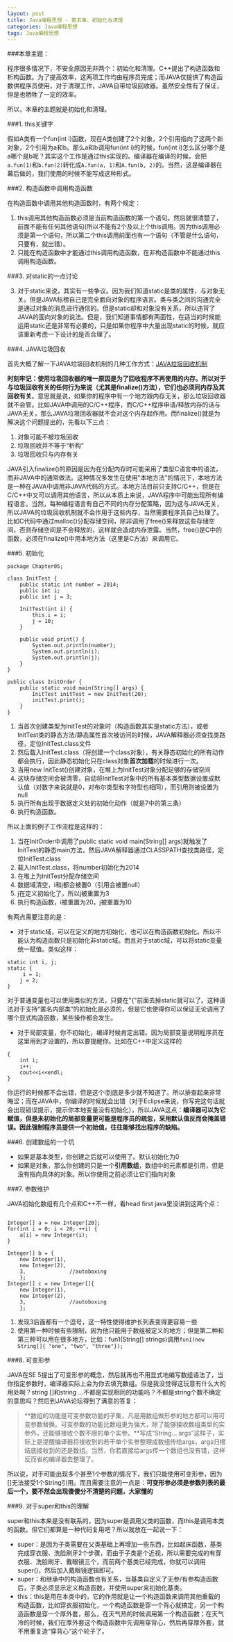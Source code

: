 ```yaml
---
layout: post
title: Java编程思想 - 第五章、初始化与清理
categories: Java编程思想
tags: Java编程思想
---
```


###本章主题：

程序很多情况下，不安全原因无非两个：初始化和清理。C++提出了构造函数和析构函数。为了提高效率，这两项工作均由程序员完成；而JAVA仅提供了构造函数供程序员使用，对于清理工作，JAVA自带垃圾回收器。虽然安全性有了保证，但是也牺牲了一定的效率。

所以，本章的主题就是初始化和清理。

###1. this关键字

假如A类有一个fun(int i)函数，现在A类创建了2个对象，2个引用指向了这两个新对象，2个引用为a和b。那么a和b调用fun(int i)的时候，fun(int i)怎么区分哪个是a哪个是b呢？其实这个工作是通过this实现的。编译器在编译的时候，会把```a.fun(1)```和```b.fun(2)```转化成```A.fun(a, 1)```和```A.fun(b, 2)```的。当然，这是编译器在幕后做的，我们使用的时候不能写成这种形式。

###2. 构造函数中调用构造函数

在构造函数中调用其他构造函数时，有两个规定：

1. this调用其他构造函数必须是当前构造函数的第一个语句。然后就很清楚了，前面不能有任何其他语句(所以不能有2个及以上个this调用。因为this调用必须是第一个语句，所以第二个this调用前面也有一个语句（不管是什么语句，只要有，就出错）。
2. 只能在构造函数中才能通过this调用构造函数，在非构造函数中不能通过this调用构造函数。

###3. 对static的一点讨论

3. 对于static来说，其实有一些争议。因为我们知道static是类的属性，与对象无关。但是JAVA标榜自己是完全面向对象的程序语言。类与类之间的沟通完全是通过对象的消息进行通信的。但是static却和对象没有关系，所以违背了JAVA的面向对象的说法。但是，我们知道事情都有两面性，在适当的时候能运用static还是非常有必要的，只是如果你程序中大量出现static的时候，就应该重新考虑一下设计的是否合理了。

###4. JAVA垃圾回收

首先大概了解一下JAVA垃圾回收机制的几种工作方式：[JAVA垃圾回收机制](http://www.thinkingbar.com/2013/11/java%E5%9E%83%E5%9C%BE%E5%9B%9E%E6%94%B6%E6%9C%BA%E5%88%B6/)

**时刻牢记：使用垃圾回收器的唯一原因是为了回收程序不再使用的内存。**所以对于与垃圾回收有关的任何行为来说（尤其是finalize()方法），它们也必须**同内存及其回收有关**。意思就是说，如果你的程序中有一个地方跟内存无关，那么垃圾回收器就不会管。比如JAVA中调用的C/C++程序，而C/C++程序申请/释放内存的话与JAVA无关，那么JAVA垃圾回收器就不会对这个内存起作用。而finalize()就是为解决这个问题提出的，先看以下三点：

1. 对象可能不被垃圾回收
2. 垃圾回收并不等于“析构“
3. 垃圾回收只与内存有关
	
JAVA引入finalize()的原因是因为在分配内存时可能采用了类型C语言中的语法，而非JAVA中的通常做法。这种情况多发生在使用"本地方法"的情况下，本地方法是一种在JAVA中调用非JAVA代码的方式。本地方法目前只支持C/C++，但是在C/C++中又可以调用其他语言，所以从本质上来说，JAVA程序中可能出现所有编程语言。当然，每种编程语言有自己不同的内存分配策略，因为这与JAVA无关，所以JAVA的垃圾回收机制就不会作用于这些内存，当然需要程序员自己处理了。比如C代码中通过malloc()分配存储空间，除非调用了free()来释放这些存储空间，否则存储空间是不会释放的，这样就会造成内存泄露。当然，free()是C中的函数，必须在finalize()中用本地方法（这里是C方法）来调用它。

###5. 初始化

```
package Chapter05;

class InitTest {
	public static int number = 2014;
	public int i;
	public int j = 3;
	
	InitTest(int i) {
		this.i = i;
		j = 10;
	}
	
	public void print() {
		System.out.println(number);
		System.out.println(i);
		System.out.println(j);
	}
}

public class InitOrder {
	public static void main(String[] args) {
		InitTest initTest = new InitTest(20);
		initTest.print();
	}
}
```

1. 当首次创建类型为InitTest的对象时（构造函数其实是static方法），或者InitTest类的静态方法/静态属性首次被访问的时候，JAVA解释器必须查找类路径，定位InitTest.class文件
2. 然后载入InitTest.class（将创建一个class对象），有关静态初始化的所有动作都会执行，因此静态初始化只在class对象**首次加载**的时候进行一次。
3. 当用new InitTest()创建对象，在堆上为InitTest对象分配足够的存储空间
4. 这块存储空间会被清零，自动将InitTest对象中的所有基本类型数据设置成默认值（对数字来说就是0，对布尔类型和字符型也相同），而引用则被设置为null
5. 执行所有出现于数据定义处的初始化动作（就是7中的第三条）
6. 执行构造函数。

所以上面的例子工作流程是这样的：

1. 当在InitOrder中调用了public static void main(String[] args)就触发了InitTest的静态main方法，然后JAVA解释器通过CLASSPATH查找类路径，定位InitTest.class
2. 载入InitTest.class，将number初始化为2014
3. 在堆上为InitTest分配存储空间
4. 数据域清空，i和j都会被置0（引用会被置null）
5. j在定义初始化了，所以j被重置为3
6. 执行构造函数，i被重置为20，j被重置为10
	
有两点需要注意的是：

* 对于static域，可以在定义的地方初始化，也可以在构造函数初始化。所以不能认为构造函数只是初始化非static域。而且对于static域，可以将static变量统一赋值。类似这样：

```
static int i, j;
static {
     i = 1;
    j = 2;
}
```

对于普通变量也可以使用类似的方法，只要在"{"前面去掉static就可以了。这种语法对于支持“匿名内部类”的初始化是必须的，但是它也使得你可以保证无论调用了哪个显式构造函数，某些操作都会发生。

* 对于局部变量，你不初始化，编译时候肯定出错。因为局部变量说明程序员在这里用到才设置的，所以要提醒你。比如在C++中定义这样的

```
{
    int i;
    i++;
    cout<<i<<endl;
}
```

你运行的时候都不会出错，但是这个i到底是多少就不知道了。所以排查起来非常晦涩；而在JAVA中，你编译的时候就会出错（对于Eclipse来说，你写完这句话就会出现错误提示，提示你本地变量没有初始化），所以JAVA这点：**编译器可以为它赋值，但是未初始化的局部变量更可能是程序员的疏忽，采用默认值反而会掩盖错误。因此强制程序员提供一个初始值，往往能够找出程序的缺陷。**
	
###6. 创建数组的一个坑
	
* 如果是基本类型，你创建之后就可以使用了。默认初始化为0
* 如果是对象，那么你创建的只是一个**引用数组**，数组中的元素都是引用，但是没有指向具体的对象。所以你使用之前必须让它们指向对象

###7. 参数维护

JAVA初始化数组有几个点和C++不一样，看head first java里没讲到这两个点：
```

Integer[] a = new Integer[20];
for(int i = 0; i < 20; ++i) {
    a[i] = new Integer(i);
}

Integer[] b = { 
    new Integer(1),
    new Integer(2),
    3,				//autoboxing
    };
Integer[] c = new Integer[]{
    new Integer(1),
    new Integer(2),
    3,              //autoboxing
    };
```

1. 发现3后面都有一个逗号，这一特性使得维护长列表变得更容易一些
2. 使用第一种时候有些限制，因为他只能用于数组被定义的地方；但是第二种和第三种可以用在很多地方，比如：fun1(String[] strings)调用```fun1(new String[]{ "one", "two", "three"});```    

###8. 可变形参

JAVA在SE 5提出了可变形参的概念，然后就再也不用显式地编写数组语法了，当你指定参数时，编译器实际上会为你去填充数组。但是我没觉得这玩意有什么大的用处啊？string []和string ...不都是实现相同的功能吗？不都是string个数不确定的意思吗？然后到JAVA论坛得到了满意的答复：
> **数组的功能是可变参数功能的子集，凡是用数组做形参的地方都可以用可变参数替换。可变参数的功能比数组更为强大，除了能够接收数组类型的实参外，还能够接收个数不限的单个实参。**写成“String... args”这样子，实际上是提醒编译器将接收到的若干单个实参整理成数组传给args，args归根结底接收到的还是数组。当然，你若直接给args传一个数组也没有错，这样反而省的编译器去整理了。

所以说，对于可能出现多个甚至1个参数的情况下，我们只能使用可变形参，因为[]无法接受1个String引用。而且需要注意的一点是：**可变形参必须是参数列表的最后一个，要不然会出现傻傻分不清楚的问题，大家懂的**

###9. 对于super和this的理解

super和this本来是没有联系的，因为super是调用父类的函数，而this是调用本类的函数。但它们都算是一种代码复用吧？所以就放在一起说一下：

* super：是因为子类需要在父类基础上再增加一些东西，比如起床函数，基类完成穿衣服、洗脸刷牙2个步骤，而由于子类是个近视，所以需要完成的有穿衣服、洗脸刷牙、戴眼镜三个，而前两个基类已经完成，你就可以调用super()，然后加入戴眼镜逻辑即可。
* super：和继承中的构造函数也有关系，当基类自定义了无参/有参构造函数后，子类必须显示定义构造函数，并使用super来初始化基类。
* this：this是用在本类中的，它的作用就是让一个构造函数来调用其他重载的构造函数，比如穿衣服初始化，一个构造函数是穿一个背心就搞定，另一个构造函数是穿一个厚外套，那么，在天气热的时候调用第一个构造函数；在天气冷的时候，我们在厚外套这个构造函数中先调用穿背心，然后再穿厚外套，就不用重复造“穿背心”这个轮子了。